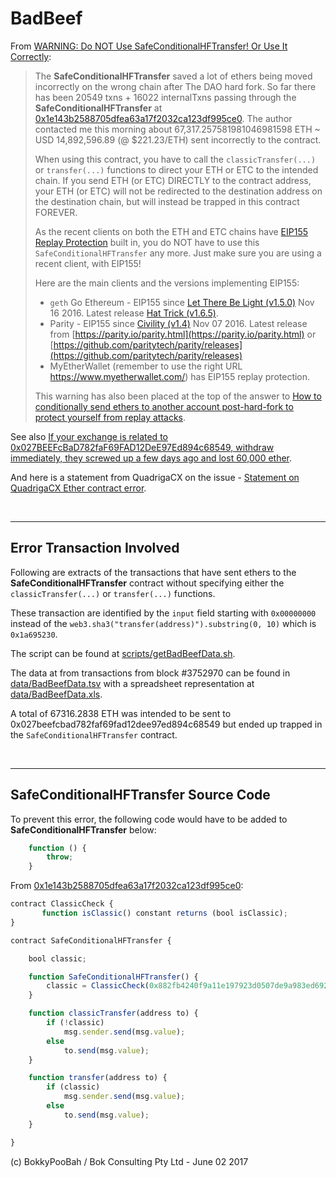 # BadBeef

From [WARNING: Do NOT Use SafeConditionalHFTransfer! Or Use It Correctly](https://www.reddit.com/r/ethereum/comments/6er78h/warning_do_not_use_safeconditionalhftransfer_or/):

> The **SafeConditionalHFTransfer** saved a lot of ethers being moved incorrectly on the wrong chain after The DAO hard fork. So far there has been 20549 txns + 16022 internalTxns passing through the **SafeConditionalHFTransfer** at [0x1e143b2588705dfea63a17f2032ca123df995ce0](https://etherscan.io/address/0x1e143b2588705dfea63a17f2032ca123df995ce0#code). The author contacted me this morning about 67,317.257581981046981598 ETH ~ USD 14,892,596.89 (@ $221.23/ETH) sent incorrectly to the contract.
> 
> When using this contract, you have to call the `classicTransfer(...)` or `transfer(...)` functions to direct your ETH or ETC to the intended chain. If you send ETH (or ETC) DIRECTLY to the contract address, your ETH (or ETC) will not be redirected to the destination address on the destination chain, but will instead be trapped in this contract FOREVER.
> 
> As the recent clients on both the ETH and ETC chains have [EIP155 Replay Protection](https://github.com/ethereum/EIPs/issues/155) built in, you do NOT have to use this `SafeConditionalHFTransfer` any more. Just make sure you are using a recent client, with EIP155!
> 
> Here are the main clients and the versions implementing EIP155:
> 
> * `geth` Go Ethereum - EIP155 since [Let There Be Light (v1.5.0)](https://github.com/ethereum/go-ethereum/releases/tag/v1.5.0) Nov 16 2016. Latest release [Hat Trick (v1.6.5)](https://github.com/ethereum/go-ethereum/releases).
> * Parity - EIP155 since [Civility (v1.4)](https://blog.ethcore.io/announcing-parity-1-4/) Nov 07 2016. Latest release from [https://parity.io/parity.html](https://parity.io/parity.html) or [https://github.com/paritytech/parity/releases](https://github.com/paritytech/parity/releases)
> * MyEtherWallet (remember to use the right URL https://www.myetherwallet.com/) has EIP155 replay protection.
> 
> This warning has also been placed at the top of the answer to [How to conditionally send ethers to another account post-hard-fork to protect yourself from replay attacks](https://ethereum.stackexchange.com/questions/7396/how-to-conditionally-send-ethers-to-another-account-post-hard-fork-to-protect-yo).

See also [If your exchange is related to 0x027BEEFcBaD782faF69FAD12DeE97Ed894c68549, withdraw immediately, they screwed up a few days ago and lost 60,000 ether](https://www.reddit.com/r/ethereum/comments/6eruqb/if_your_exchange_is_related_to/).

And here is a statement from QuadrigaCX on the issue - [Statement on QuadrigaCX Ether contract error](https://www.reddit.com/r/ethereum/comments/6ettq5/statement_on_quadrigacx_ether_contract_error/).

<br />

<hr />

## Error Transaction Involved

Following are extracts of the transactions that have sent ethers to the **SafeConditionalHFTransfer** contract without specifying either the `classicTransfer(...)` or `transfer(...)` functions.

These transaction are identified by the `input` field starting with `0x00000000` instead of the `web3.sha3("transfer(address)").substring(0, 10)` which is `0x1a695230`.

The script can be found at [scripts/getBadBeefData.sh](scripts/getBadBeefData.sh).

The data at from transactions from block #3752970 can be found in [data/BadBeefData.tsv](data/BadBeefData.tsv) with a spreadsheet representation at [data/BadBeefData.xls](data/BadBeefData.xls).

A total of 67316.2838 ETH was intended to be sent to 0x027beefcbad782faf69fad12dee97ed894c68549 but ended up trapped in the `SafeConditionalHFTransfer` contract. 

<br />

<hr />

## SafeConditionalHFTransfer Source Code

To prevent this error, the following code would have to be added to **SafeConditionalHFTransfer** below:

```javascript
    function () {
        throw;
    }
```

From [0x1e143b2588705dfea63a17f2032ca123df995ce0](https://etherscan.io/address/0x1e143b2588705dfea63a17f2032ca123df995ce0#code):

```javascript
contract ClassicCheck {
       function isClassic() constant returns (bool isClassic);
}

contract SafeConditionalHFTransfer {

    bool classic;

    function SafeConditionalHFTransfer() {
        classic = ClassicCheck(0x882fb4240f9a11e197923d0507de9a983ed69239).isClassic();
    }

    function classicTransfer(address to) {
        if (!classic) 
            msg.sender.send(msg.value);
        else
            to.send(msg.value);
    }

    function transfer(address to) {
        if (classic)
            msg.sender.send(msg.value);
        else
            to.send(msg.value);
    }

}
```

(c) BokkyPooBah / Bok Consulting Pty Ltd - June 02 2017